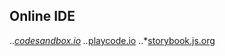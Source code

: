 ## Online IDE 

..*[codesandbox.io](https://codesandbox.io/)
..*[playcode.io](https://playcode.io/)
..*[storybook.js.org](storybook.js.org)
